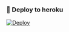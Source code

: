 ### 🚀 Deploy to heroku
[![Deploy](https://www.herokucdn.com/deploy/button.svg)](https://heroku.com/deploy?template=https://github.com/tankapf/RahidRobot)
